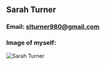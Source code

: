 ## Sarah Turner

### Email: slturner980@gmail.com

### Image of myself:

![Sarah Turner](https://github.com/Slturner980/Images/blob/master/self_pic.jpg)
